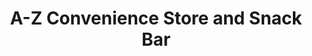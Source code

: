 ---
title: "A-Z Convenience Store and Snack Bar"
url: /kitchener/a-z-convenience-store-and-snack-bar/
shop: convenience
---